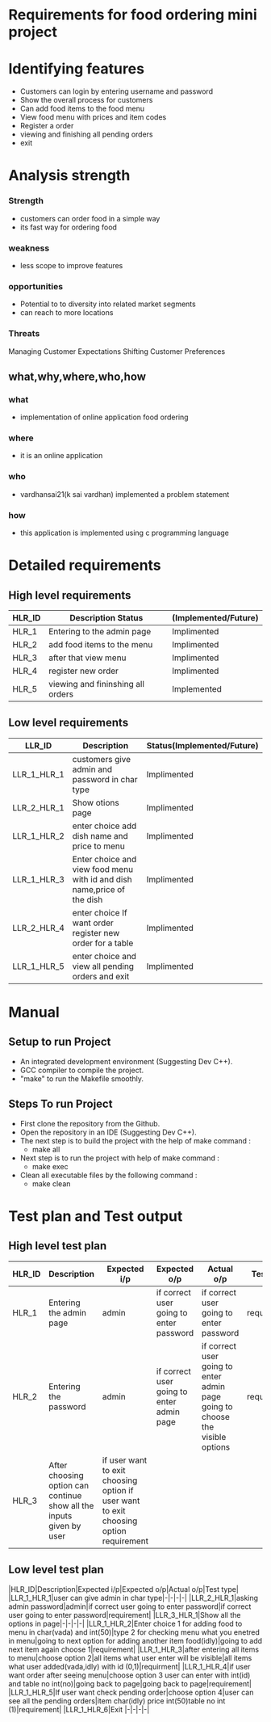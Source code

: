 # Requirements for food ordering mini project # 

# Identifying features #
* Customers can login by entering username and password
* Show the overall process for customers
* Can add food items to the food menu
* View food menu with prices and item codes
* Register a order
* viewing and finishing all pending orders
* exit

# Analysis strength #

### Strength ###
* customers can order food in a simple way
* its fast way for ordering food
### weakness ###
* less scope to improve features
### opportunities ###
* Potential to to diversity into related market segments
* can reach to more locations
### Threats ###
Managing Customer Expectations
Shifting Customer Preferences

## what,why,where,who,how ##
### what ###
* implementation of online application food ordering
### where ###
* it is an online application
### who ###
* vardhansai21(k sai vardhan) implemented a problem statement
### how ###
* this application is implemented using c programming language
# Detailed requirements #
## High level requirements ##
|HLR_ID|	Description	Status|(Implemented/Future)|
|---|---|---|
|HLR_1|Entering to the admin page|Implimented|
|HLR_2|add food items to the menu|Implimented
|HLR_3|after that view menu	|Implimented
|HLR_4|register new order	|Implimented
|HLR_5|viewing and fininshing all orders|Implemented
## Low level requirements ##
|LLR_ID|Description|Status(Implemented/Future)|
|---|---|---|
|LLR_1_HLR_1|customers give admin and password in char type|Implimented|
|LLR_2_HLR_1|Show otions page|Implimented|
|LLR_1_HLR_2|enter choice add dish name and price to menu|Implimented|
|LLR_1_HLR_3|Enter choice and view food menu with id and dish name,price of the dish|Implimented|
|LLR_2_HLR_4|enter choice If want order register new order for a table|Implimented|
|LLR_1_HLR_5|enter choice and view all pending orders and exit|Implimented|

# Manual #
## Setup to run Project ##
* An integrated development environment (Suggesting Dev C++).
* GCC compiler to compile the project.
* "make" to run the Makefile smoothly.
## Steps To run Project ##
* First clone the repository from the Github.
* Open the repository in an IDE (Suggesting Dev C++).
* The next step is to build the project with the help of make command :
   * make all
* Next step is to run the project with help of make command :
   * make exec
* Clean all executable files by the following command :
   * make clean

# Test plan and Test output #
## High level test plan ##

|HLR_ID|Description|Expected i/p|Expected o/p|Actual o/p|Test type|
|---|---|---|---|---|---|
|HLR_1|Entering the admin page|admin|if correct user going to enter password|if correct user going to enter password|requirement|
|HLR_2|Entering the password|admin|if correct user going to enter admin page|if correct user going to enter admin page going to choose the visible options|requirement|
|HLR_3|After choosing option can continue	show all the inputs given by user|if user want to exit choosing option	if user want to exit choosing option	requirement
## Low level test plan ##
|HLR_ID|Description|Expected i/p|Expected o/p|Actual o/p|Test type|
|LLR_1_HLR_1|user can give admin in char type|-|-|-|-|
|LLR_2_HLR_1|asking admin password|admin|if correct user going to enter password|if correct user going to enter password|requirement|
|LLR_3_HLR_1|Show all the options in page|-|-|-|-|
|LLR_1_HLR_2|Enter choice 1 for adding food to menu in char(vada) and int(50)|type 2 for checking menu what you enetred in menu|going to next option for adding another item food(idly)|going to add next item again choose 1|requirement|
|LLR_1_HLR_3|after entering all items to menu|choose option 2|all items what user enter will be visible|all items what user added(vada,idly) with id (0,1)|requirment|
|LLR_1_HLR_4|if user want order after seeing menu|choose option 3 user can enter with int(id) and table no int(no)|going back to page|going back to page|requirement|
|LLR_1_HLR_5|If user want check pending order|choose option 4|user can see all the pending orders|item char(idly) price int(50)table no int (1)|requirement|
|LLR_1_HLR_6|Exit	|-|-|-|-|
